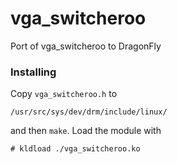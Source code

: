 # vga_switcheroo

Port of vga_switcheroo to DragonFly

### Installing

Copy `vga_switcheroo.h` to

`/usr/src/sys/dev/drm/include/linux/`

and then `make`. Load the module with

`# kldload ./vga_switcheroo.ko`
